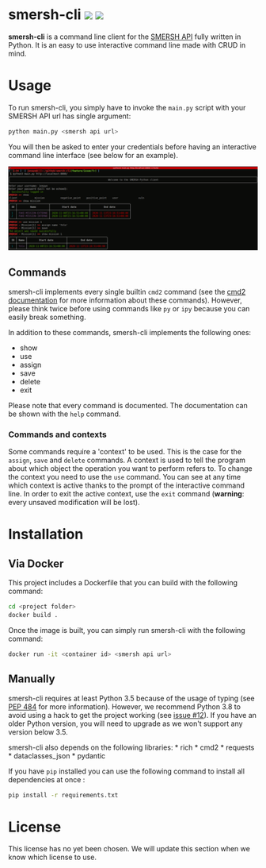 # smersh-cli ![](https://img.shields.io/github/last-commit/CMEPW/smersh-cli.svg) ![](https://img.shields.io/github/issues/CMEPW/smersh-cli.svg) 

**smersh-cli** is a command line client for the [SMERSH API](https://github.com/CMEPW/Smersh) fully written in Python. 
It is an easy to use interactive command line made with CRUD in mind.

# Usage

To run smersh-cli, you simply have to invoke the `main.py` script with your SMERSH API url has single argument:

```bash
python main.py <smersh api url>
```

You will then be asked to enter your credentials before having an interactive command line interface (see below for an 
example).

![Example of a smersh-cli session](img/example.png)

## Commands

smersh-cli implements every single builtin `cmd2` command (see the [cmd2 documentation](https://cmd2.readthedocs.io/en/latest/features/builtin_commands.html) 
for more information about these commands). However, please think twice before using commands like `py` or `ipy` because
you can easily break something.

In addition to these commands, smersh-cli implements the following ones:

* show
* use
* assign
* save
* delete
* exit

Please note that every command is documented. The documentation can be shown with the `help` command.

### Commands and contexts

Some commands require a 'context' to be used. This is the case for the `assign`, `save` and `delete` commands. A context 
is used to tell the program about which object the operation you want to perform refers to. To change the context you 
need to use the `use` command. You can see at any time which context is active thanks to the prompt of the interactive 
command line. In order to exit the active context, use the `exit` command (**warning**: every unsaved modification will 
be lost).

# Installation

## Via Docker

This project includes a Dockerfile that you can build with the following command:

```bash
cd <project folder>
docker build .
```

Once the image is built, you can simply run smersh-cli with the following command:

```bash
docker run -it <container id> <smersh api url>
```

## Manually

smersh-cli requires at least Python 3.5 because of the usage of typing (see [PEP 484](https://www.python.org/dev/peps/pep-0484/) 
for more information). However, we recommend Python 3.8 to avoid using a hack to get the project working (see [issue #12](https://github.com/CMEPW/smersh-cli/issues/12)). 
If you have an older Python version, you will need to upgrade as we won't support any version below 3.5.

smersh-cli also depends on the following libraries:
    * rich
    * cmd2
    * requests
    * dataclasses_json
    * pydantic

If you have `pip` installed you can use the following command to install all dependencies at once :

```bash
pip install -r requirements.txt
```

# License

This license has no yet been chosen. We will update this section when we know which license to use.
